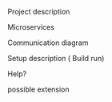 Project description 

Microservices

Communication diagram

Setup description ( Build run)

Help?

possible extension


